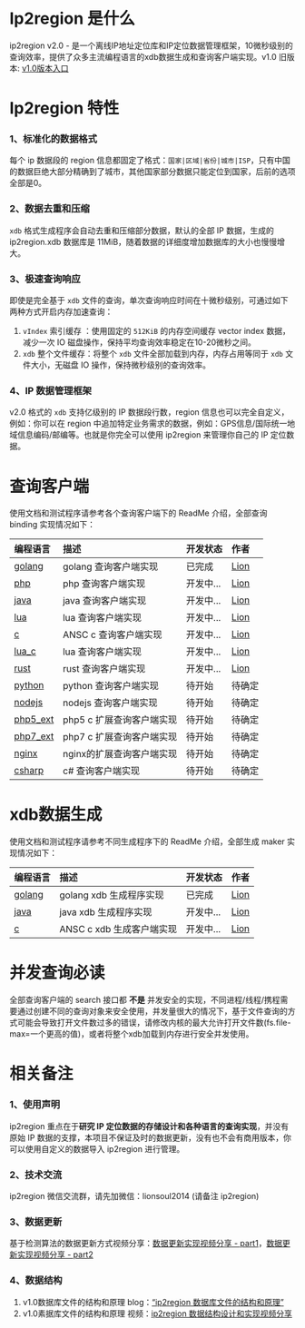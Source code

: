 # Ip2region 是什么

ip2region v2.0 - 是一个离线IP地址定位库和IP定位数据管理框架，10微秒级别的查询效率，提供了众多主流编程语言的xdb数据生成和查询客户端实现。v1.0 旧版本: [v1.0版本入口](v1.0)



# Ip2region 特性

### 1、标准化的数据格式

每个 ip 数据段的 region 信息都固定了格式：`国家|区域|省份|城市|ISP`，只有中国的数据巨绝大部分精确到了城市，其他国家部分数据只能定位到国家，后前的选项全部是0。


### 2、数据去重和压缩

`xdb` 格式生成程序会自动去重和压缩部分数据，默认的全部 IP 数据，生成的 ip2region.xdb 数据库是 11MiB，随着数据的详细度增加数据库的大小也慢慢增大。

### 3、极速查询响应

即使是完全基于 `xdb` 文件的查询，单次查询响应时间在十微秒级别，可通过如下两种方式开启内存加速查询：

1. `vIndex` 索引缓存 ：使用固定的 `512KiB` 的内存空间缓存 vector index 数据，减少一次 IO 磁盘操作，保持平均查询效率稳定在10-20微秒之间。
2. `xdb` 整个文件缓存：将整个 `xdb` 文件全部加载到内存，内存占用等同于 `xdb` 文件大小，无磁盘 IO 操作，保持微秒级别的查询效率。

### 4、IP 数据管理框架

v2.0 格式的 `xdb` 支持亿级别的 IP 数据段行数，region 信息也可以完全自定义，例如：你可以在 region 中追加特定业务需求的数据，例如：GPS信息/国际统一地域信息编码/邮编等。也就是你完全可以使用 ip2region 来管理你自己的 IP 定位数据。



# 查询客户端

使用文档和测试程序请参考各个查询客户端下的 ReadMe 介绍，全部查询 binding 实现情况如下：

| 编程语言 | 描述 | 开发状态 | 作者 |
| :--- | :--- | :--- | :--- |
| [golang](binding/golang) | golang 查询客户端实现 | 已完成 | [Lion](https://github.com/lionsoul2014) |
| [php](binding/php) | php 查询客户端实现 | 开发中... | [Lion](https://github.com/lionsoul2014) |
| [java](binding/java) | java 查询客户端实现 | 开发中... | [Lion](https://github.com/lionsoul2014) |
| [lua](binding/lua) | lua 查询客户端实现 | 开发中... | [Lion](https://github.com/lionsoul2014) |
| [c](binding/c) | ANSC c 查询客户端实现 | 开发中... | [Lion](https://github.com/lionsoul2014) |
| [lua_c](binding/lua_c) | lua 查询客户端实现 | 开发中... | [Lion](https://github.com/lionsoul2014) |
| [rust](binding/rust) | rust 查询客户端实现 | 开发中... | [Lion](https://github.com/lionsoul2014) |
| [python](binding/python) | python 查询客户端实现 | 待开始 | 待确定 |
| [nodejs](binding/nodejs) | nodejs 查询客户端实现 | 待开始 | 待确定 |
| [php5_ext](binding/php5_ext) | php5 c 扩展查询客户端实现 | 待开始 | 待确定 |
| [php7_ext](binding/php7_ext) | php7 c 扩展查询客户端实现 | 待开始 | 待确定 |
| [nginx](binding/nginx) | nginx的扩展查询客户端实现 | 待开始 | 待确定 |
| [csharp](binding/csharp) | c# 查询客户端实现 | 待开始 | 待确定 |



# xdb数据生成

使用文档和测试程序请参考不同生成程序下的 ReadMe 介绍，全部生成 maker 实现情况如下：

| 编程语言 | 描述 | 开发状态 | 作者 |
| :--- | :--- | :--- | :--- |
| [golang](maker/golang) | golang xdb 生成程序实现 | 已完成 | [Lion](https://github.com/lionsoul2014) |
| [java](maker/java) | java xdb 生成程序实现 | 开发中... | [Lion](https://github.com/lionsoul2014) |
| [c](maker/c) | ANSC c xdb 生成客户端实现 | 开发中... | [Lion](https://github.com/lionsoul2014) |



# 并发查询必读

全部查询客户端的 search 接口都 <b>不是</b> 并发安全的实现，不同进程/线程/携程需要通过创建不同的查询对象来安全使用，并发量很大的情况下，基于文件查询的方式可能会导致打开文件数过多的错误，请修改内核的最大允许打开文件数(fs.file-max=一个更高的值)，或者将整个xdb加载到内存进行安全并发使用。


# 相关备注

### 1、使用声明 
ip2region 重点在于<b>研究 IP 定位数据的存储设计和各种语言的查询实现</b>，并没有原始 IP 数据的支撑，本项目不保证及时的数据更新，没有也不会有商用版本，你可以使用自定义的数据导入 ip2region 进行管理。

### 2、技术交流
ip2region 微信交流群，请先加微信：lionsoul2014 (请备注 ip2region)

### 3、数据更新
基于检测算法的数据更新方式视频分享：[数据更新实现视频分享 - part1](https://www.bilibili.com/video/BV1934y1E7Q5/)，[数据更新实现视频分享 - part2](https://www.bilibili.com/video/BV1pF411j7Aw/)

### 4、数据结构
1. v1.0数据库文件的结构和原理 blog：[“ip2region 数据库文件的结构和原理”](https://github.com/dongyado/dongyado.github.io/blob/master/_posts/2016-08-18-structure-of-ip2region-database-file.md)
2. v1.0素据库文件的结构和原理 视频：[ip2region 数据结构设计和实现视频分享](https://www.bilibili.com/video/BV1wv4y1N7SD)
